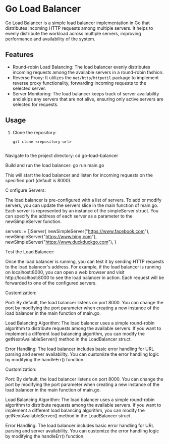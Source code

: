 # Go Load Balancer

Go Load Balancer is a simple load balancer implementation in Go that distributes incoming HTTP requests among multiple servers. It helps to evenly distribute the workload across multiple servers, improving performance and availability of the system.

## Features

- Round-robin Load Balancing: The load balancer evenly distributes incoming requests among the available servers in a round-robin fashion.
- Reverse Proxy: It utilizes the `net/http/httputil` package to implement reverse proxy functionality, forwarding incoming requests to the selected server.
- Server Monitoring: The load balancer keeps track of server availability and skips any servers that are not alive, ensuring only active servers are selected for requests.

## Usage

1. Clone the repository:

   ```shell
   git clone <repository-url>
   
   
Navigate to the project directory:
  cd go-load-balancer
  
Build and run the load balancer:
   go run main.go

This will start the load balancer and listen for incoming requests on the specified port (default is 8000).


C onfigure Servers:

The load balancer is pre-configured with a list of servers. To add or modify servers, you can update the servers slice in the main function of main.go. Each server is represented by an instance of the simpleServer struct. You can specify the address of each server as a parameter to the newSimpleServer function.

servers := []Server{
    newSimpleServer("https://www.facebook.com"),
    newSimpleServer("https://www.bing.com"),
    newSimpleServer("https://www.duckduckgo.com"),
}




Test the Load Balancer:

Once the load balancer is running, you can test it by sending HTTP requests to the load balancer's address. For example, if the load balancer is running on localhost:8000, you can open a web browser and visit http://localhost:8000 to see the load balancer in action. Each request will be forwarded to one of the configured servers.


Customization:

Port: By default, the load balancer listens on port 8000. You can change the port by modifying the port parameter when creating a new instance of the load balancer in the main function of main.go.

Load Balancing Algorithm: The load balancer uses a simple round-robin algorithm to distribute requests among the available servers. If you want to implement a different load balancing algorithm, you can modify the getNextAvailableServer() method in the LoadBalancer struct.

Error Handling: The load balancer includes basic error handling for URL parsing and server availability. You can customize the error handling logic by modifying the handleErr() function.


Customization:

Port: By default, the load balancer listens on port 8000. You can change the port by modifying the port parameter when creating a new instance of the load balancer in the main function of main.go.

Load Balancing Algorithm: The load balancer uses a simple round-robin algorithm to distribute requests among the available servers. If you want to implement a different load balancing algorithm, you can modify the getNextAvailableServer() method in the LoadBalancer struct.

Error Handling: The load balancer includes basic error handling for URL parsing and server availability. You can customize the error handling logic by modifying the handleErr() function.
